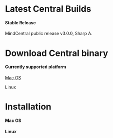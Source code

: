 # Latest Central Builds

#### Stable Release

MindCentral public release v3.0.0, Sharp A.



# Download Central binary

#### Currently supported platform

[Mac OS](https://github.com/airmind/MindCentral_Public_Releases/releases/download/MindCentral_v3_0_0_A/MindSkin.dmg)

Linux

# Installation

#### Mac OS



#### Linux





